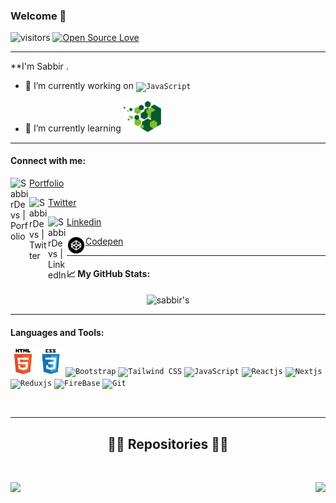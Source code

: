 ### Welcome 🤝


![visitors](https://visitor-badge.laobi.icu/badge?page_id=ah-sabbir)
[![Open Source Love](https://badges.frapsoft.com/os/v1/open-source.svg?v=102)](https://github.com/ellerbrock/open-source-badge/)

----

**I'm Sabbir .


- 🔭 I’m currently working on <code><img alt="JavaScript" width="40px" src="https://brandeps.com/icon-download/J/Javascript-icon-vector-03.svg" /></code>

- 🌱 I’m currently learning <code><img alt="MERN" width="60px" src="https://github.com/ah-sabbir/ah-sabbir/blob/main/static/img/mern.svg"/></code>

<!-- - 👯 I’m looking to collaborate on ...
- 🤔 I’m looking for help with ... -->

---
#### Connect with me:


[<img align="left" alt="SabbirDevs | Porfolio" width="30px" src="https://brandeps.com/icon-download/G/Globe-icon-vector-09.svg" />][portfolio] [Portfolio]

[<img align="left" alt="SabbirDevs | Twitter" width="30px" src="https://tutuldevs.github.io/frontloops-photo/loop1/twitter.svg" />][twitter] [Twitter]

[<img align="left" alt="SabbirDevs | LinkedIn" width="30px" src="https://image.flaticon.com/icons/png/512/174/174857.png" />][linkedin] [Linkedin]

<!-- [<img align="left" alt="SabbirDevs | Hashnode" width="25px" src="https://cdn.hashnode.com/res/hashnode/image/upload/v1611244244346/Y0nrI4kKp.png?auto=compress&w=500" />][Hashnode] [Hashnode] -->

[<img align="left" alt="SabbirDevs | Codepen" width="30px" src="https://github.com/ah-sabbir/ah-sabbir/blob/main/static/img/codepen.svg" />][codepen] [Codepen]




---

#### 📈 My GitHub Stats:

<p align="center"> <img src="https://github-readme-stats.vercel.app/api?username=ah-sabbir&show_icons=true&theme=gotham" alt="sabbir's" />


  
  
  <br />

---
#### Languages and Tools:

<code><img alt="HTML5" width="40px" src="https://raw.githubusercontent.com/github/explore/80688e429a7d4ef2fca1e82350fe8e3517d3494d/topics/html/html.png" /></code>
<code><img alt="CSS3" width="40px" src="https://raw.githubusercontent.com/github/explore/80688e429a7d4ef2fca1e82350fe8e3517d3494d/topics/css/css.png" /></code>
<code><img alt="Bootstrap" width="40px" src="https://brandeps.com/icon-download/B/Bootstrap-icon-vector-07.svg" /></code>
<code><img alt="Tailwind CSS" width="40px" src="https://brandeps.com/icon-download/T/Tailwindcss-icon-vector-01.svg" /></code>
<code><img alt="JavaScript" width="40px" src="https://brandeps.com/icon-download/J/Javascript-icon-vector-03.svg" /></code>
<code><img alt="Reactjs" width="40px" src="https://brandeps.com/icon-download/R/Reactjs-icon-vector-01.svg" /></code>
<code><img alt="Nextjs" width="40px" src="https://brandeps.com/icon-download/N/Nextjs-icon-vector-01.svg" /></code>
<code><img alt="Reduxjs" width="40px" src="https://brandeps.com/icon-download/R/Redux-icon-vector-02.svg" /></code>
<code><img alt="FireBase" width="40px" src="https://brandeps.com/icon-download/F/Firebase-icon-vector-03.svg" /></code>
<code><img alt="Git" width="40px" src="https://brandeps.com/icon-download/G/Git-icon-vector-06.svg" /></code>


<br />

  
<hr>

<h2 align="center">👨‍💻 Repositories 👨‍💻</h2>
<br>
<div width="100%" align="center">
  <a align="left" href="https://github.com/ah-sabbir/IceBlock" title="IceBlock"><img align="left" height="115" src="https://github-readme-stats.vercel.app/api/pin/?username=ah-sabbir&repo=IceBlock&theme=react&border_color=61dafb&border_radius=10"></a>
  
  <a align="right" href="https://github.com/ah-sabbir/soundcast" title="50-days-of-js"><img align="right" height="115" src="https://github-readme-stats.vercel.app/api/pin/?username=ah-sabbir&repo=50-days-of-js&theme=react&border_color=61dafb&border_radius=10"></a>
</div>
  
  
  
  
  
  
  

<!-- Here are some ideas to get you started:

- 🔭 I’m currently working on ...
- 🌱 I’m currently learning ...
- 👯 I’m looking to collaborate on ...
- 🤔 I’m looking for help with ...
- 💬 Ask me about ...
- 📫 How to reach me: ...
- 😄 Pronouns: ...
- ⚡ Fun fact: ... -->

<!-- [Contribution guidelines for this project](docs/CONTRIBUTING.md) -->


<!-- <img  src="https://github-readme-stats.vercel.app/api?username=ah-sabbir&show_icons=true&hide_border=true&theme=tokyonight" width="48%" align="right" >
<img  src="https://github-readme-streak-stats.herokuapp.com/?user=ah-sabbir&theme=tokyonight&hide_border=true" width="49%" >

[![GitHub Streak](https://github-readme-streak-stats.herokuapp.com?user=ahsabbir103&theme=dracula&date_format=M%20j%5B%2C%20Y%5D)](https://git.io/streak-stats)


![GitHub Activity Graph](https://activity-graph.herokuapp.com/graph?username=ah-sabbir&bg_color=000000&color=4fff67&line=4fff67&point=ffffff&area=true&hide_border=true) -->

  
  
  
  
  
[twitter]: https://twitter.com/ah_sabbir_
[linkedin]: https://www.linkedin.com/
[codepen]: https://codepen.io/ah-sabbir
[portfolio]: http://tasktime.org




